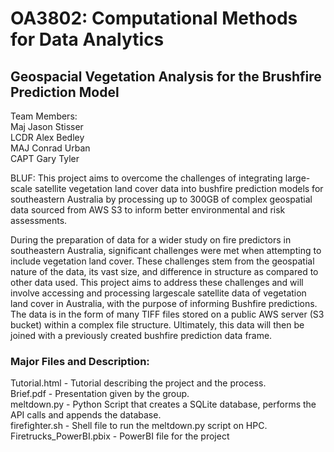 # OA3802: Computational Methods for Data Analytics
## Geospacial Vegetation Analysis for the Brushfire Prediction Model
Team Members: <br>
Maj Jason Stisser <br>
LCDR Alex Bedley <br>
MAJ Conrad Urban <br>
CAPT Gary Tyler <br>

BLUF: This project aims to overcome the challenges of integrating large-scale satellite vegetation land cover data into bushfire prediction models for southeastern Australia by processing up to 300GB of complex geospatial data sourced from AWS S3 to inform better environmental and risk assessments.

During the preparation of data for a wider study on fire predictors in southeastern Australia, significant challenges were met when attempting to include vegetation land cover. These challenges stem from the geospatial nature of the data, its vast size, and difference in structure as compared to other data used. This project aims to address these challenges and will involve accessing and processing largescale satellite data of vegetation land cover in Australia, with the purpose of informing Bushfire predictions. The data is in the form of many TIFF files stored on a public AWS server (S3 bucket) within a complex file structure. Ultimately, this data will then be joined with a previously created bushfire prediction data frame.

### Major Files and Description:
Tutorial.html - Tutorial describing the project and the process. <br>
Brief.pdf - Presentation given by the group. <br>
meltdown.py - Python Script that creates a SQLite database, performs the API calls and appends the database.<br>
firefighter.sh - Shell file to run the meltdown.py script on HPC. <br>
Firetrucks_PowerBI.pbix - PowerBI file for the project
